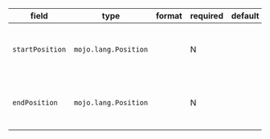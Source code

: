 | field | type | format | required | default | description |
|---|---|---|---|---|---|
| `startPosition` | `mojo.lang.Position` |  | N |  | position of first character belonging to the UserLineBreak |
| `endPosition` | `mojo.lang.Position` |  | N |  | position of first character immediately after the UserLineBreak |
